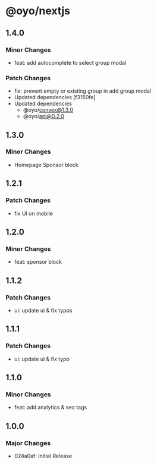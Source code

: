 # @oyo/nextjs

## 1.4.0

### Minor Changes

- feat: add autocomplete to select group modal

### Patch Changes

- fix: prevent empty or existing group in add group modal
- Updated dependencies [f3150fe]
- Updated dependencies
  - @oyo/convex@1.3.0
  - @oyo/api@0.2.0

## 1.3.0

### Minor Changes

- Homepage Sponsor block

## 1.2.1

### Patch Changes

- fix UI on mobile

## 1.2.0

### Minor Changes

- feat: sponsor block

## 1.1.2

### Patch Changes

- ui: update ui & fix typos

## 1.1.1

### Patch Changes

- ui: update ui & fix typo

## 1.1.0

### Minor Changes

- feat: add analytics & seo tags

## 1.0.0

### Major Changes

- 024a0af: Initial Release
